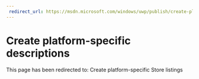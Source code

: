 ```yaml
---
 redirect_url: https://msdn.microsoft.com/windows/uwp/publish/create-platform-specific-store-listings
---
```


# Create platform-specific descriptions

This page has been redirected to: Create platform-specific Store listings